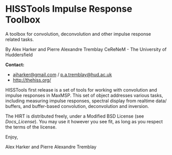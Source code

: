 HISSTools Impulse Response Toolbox
==================================

A toolbox for convolution, deconvolution and other impulse response related tasks.

By Alex Harker and Pierre Alexandre Tremblay
CeReNeM - The University of Huddersfield

**Contact:**

* ajharker@gmail.com / p.a.tremblay@hud.ac.uk
* http://thehiss.org/
			
HISSTools first release is a set of tools for working with convolution and impulse responses in MaxMSP. This set of object addresses various tasks, including measuring impulse responses, spectral display from realtime data/ buffers, and buffer-based convolution, deconvolution and inversion.

The HIRT is distributed freely, under a Modified BSD License (see _Docs_License_). You may use it however you see fit, as long as you respect the terms of the license.

Enjoy,

Alex Harker and Pierre Alexandre Tremblay
